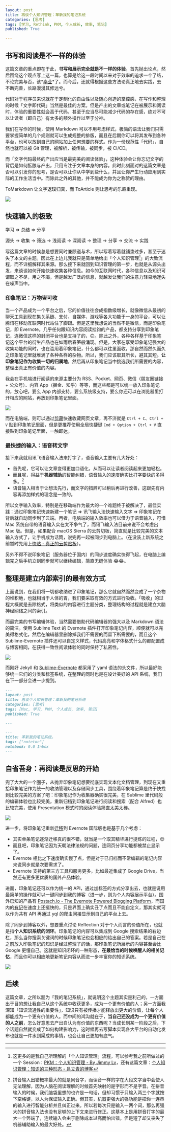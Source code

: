 ```yaml
---
layout: post
title: 再谈个人知识管理：革新我的笔记系统
categories: [思考]
tags: [学习, Rethink, PKM, 个人成长, 效率, 笔记]
published: True

---
```


## 书写和阅读是不一样的体验

这篇文章的重点即在于此，**书写和展示完全就是不一样的体验**。首先抛出论点，然后围绕这个观点写上这一篇，也算是给这一段时间以来对于效率的追求一个了结，不论完美与否，该*[毕业](http://mp.weixin.qq.com/s?__biz=MzI0OTA3ODUzOA==&mid=2664275884&idx=1&sn=49728bdd11b5ffb114a9cdd713cc1b42&scene=1&srcid=0711Y8M9oKi9QUfpxIbk6ZrW#rd)*了。而今后，还就得根据这些方法论真正地去实践，去不断完善，长路漫漫其修远兮。

代码对于程序员来说就在于定制化的自由性以及随心创造的掌控感，在写作和整理的时候「文字即代码」当然是最佳的方案。但是产出的文章或笔记在被展示和阅读时，体验的重要性就会高于代码，甚至于应当尽可能减少代码的存在感，绝对不可以让读者（即自己）有太多的额外操作以至于分神。

我们在写作的时候，使用 Markdown 可以不用考虑样式，极简的语法让我们只需要掌握简单的几个规则就可以生成规整的排版，而且在后期你可以将其发布到各种平台，也可以放到自己的网站加上任何想要的样式。作为一份规范性「代码」，自然也就可以被 Git 管理，被解析，被传输，被同步，被 CI/CD。

而「文字代码最终的产出应当是最完美的阅读体验」，这种体验会让你忘记文字的背后是如何酝酿与产出，只用专注于文章本身的内容。此时此刻面对的这篇文章是否可以引发你的思考，是否可以让你从中学到些什么，并且让你产生行动应用到实际的工作生活当中。而除此之外的其他，并不能成为你为之称赞的理由。

ToMarkdown 让文字返璞归真，而 ToArticle 则让思考的乐趣重现。

![](https://raw.githubusercontent.com/JimmyLv/images/master/2019/006tNbRwgy1fw2b97sbiuj31kw0yidkd.jpg)

## 快速输入的极致

学习 => 总结 => 分享

源头 -> 收集 -> 筛选 -> 浅阅读 -> 深阅读 -> 整理 -> 分享 -> 交流 -> 实践

写这篇文章的时候总是想要同时兼顾道与术，所以写着写着就铺垫过多，甚至于迷失了本文的主题。因此在上边儿我就只是简单地给出「个人知识管理[^1]」的大致流程，而不详细解释其来源。那么接下来就回到知识管理的第一步，也就是从源头出发，来谈谈如何开始快速收集各种信息。如今的互联网时代，各种信息以及知识可谓取之不尽，用之不竭，但是越发广泛的信息，就越发让我们的注意力轻易地迷失在噪声当中。

### 印象笔记：万物皆可收

当一个产品成为一个平台之后，它的价值往往会成指数级增长，就像微信从最初的聊天工具到现在集关系链、支付、自媒体、游戏等各大功能于一身的平台，可以让腾讯在移动互联网时代站住了脚跟。但是这里我想说的当然不是微信，而是印象笔记，即 Evernote。几乎任何跟知识内容阅读挂钩的产品，都支持分享到印象笔记，连微信这样的封闭平台也是支持了的，🙃。除此之外，各种各样基于印象笔记这个平台的衍生产品也在如雨后春笋般涌现。但是，大家在享受印象笔记强大的收集功能的同时，也在滥用着印象笔记，什么都可以往里面收，那自然而然久而久之印象笔记里就堆满了各种各样的杂物。所以，我们应该取其所长，避其其短。**让印象笔记作为收集一切的归属地**，然后再从印象笔记当中挑选我们所需要的内容，整理出真正有价值的内容。

我会在手机端进行阅读的来源主要分为 RSS、Pocket、网页、微信（朋友圈链接 + 公众号）、内容 App（掘金、知乎）等等，而这些都是可以统一放入印象笔记的，放心吧，要么 App 内部支持，要么系统级支持，要么你还可以在浏览器里打开相应的网站，再放到印象笔记里面。

![](https://raw.githubusercontent.com/JimmyLv/images/master/2016/1468653900621.png)

而在电脑端，则可以通过[剪藏](https://www.yinxiang.com/webclipper/)快速收藏网页文章，再不济就是 `Ctrl + C`、`Ctrl + V` 贴到印象笔记里面，但是更推荐使用全局快捷键 `Cmd + Option + Ctrl + V` 直接贴到印象笔记里面，一触即达。

### 最快捷的输入：语音转文字

接下来我就用讯飞语音输入法来打字了，语音输入主要有几大好处：

- 首先呢，它可以让文章变得更加口语化，从而可以让读者阅读起来更加轻松。
- 而且呢，得益于**机器辅助**的智能纠错，语音输入的速度确实比打字要快的多得多。[^2]
- 语音输入相当于让想法先行，而文字的措辞可以稍后再进行改善，这跟先有内容再添加样式的理念是一致的。

所以文字输入效率，特别是在移动端作为最大的一个难题终于被解决了，最佳实践：通过印象笔记快速新建一个笔记 => 讯飞输入法快速输入文字 => 印象笔记在背后就自动同步到了云端。再者，电脑端的输入效率也可以借力于语音输入，可惜 Mac 系统自带的语音输入实在太不争气了，而讯飞输入法目前来说不会考虑出 Mac 版。但是，如果配合 macOS Sierra 的云剪切板，简直就是比较完美的文本输入方式了，让手机成为话筒，说完再一起被同步到电脑上。（在没装上新系统之前暂时先用上[快贴 - 真正的云剪贴板](http://clipber.com/clipber/)）。

另外不得不说印象笔记（服务器位于国内）的同步速度确实快得飞起，在电脑上编辑完之后手机立刻同步就可以继续编辑，简直无缝体验 😂😂。

## 整理是建立内部索引的最有效方式

上面说到，在我们将一切都收纳进了印象笔记，那么它就自然而然变成了一个杂物的堆积地，也就相当于人体的胃，我们要采取有效的方式进行吸收。「吸收」的过程大概就是去除格式，将类似的内容进行主题分类，整理结构的过程就是建立大脑神经网络之间的索引。

而最完美的书写编辑体验，当然需要借助代码编辑器的强大以及 Markdown 语法的简洁。使用 Sublime Text 的 Evernote 插件打开印象笔记内容，顺便就可以完美得格式化，然后在编辑器里删除掉我们不需要的而留下所需要的，而且这个 Sublime-Evernote 插件还可以自定义样式，代码高亮和字体格式什么的都配置成与博客相同，在获得一致性阅读体验的同时保持了私密性。

![](https://raw.githubusercontent.com/JimmyLv/images/master/2016/1468653053257.png)

而刚好 Jekyll 和 [Sublime-Evernote](https://github.com/bordaigorl/sublime-evernote) 都采用了 yaml 语法的头文件，所以最好能够统一它们的分类和标签系统，在整理的同时也是在设计美好的 API 系统，我们在下一部分会进一步提到。

```markdown
---
layout: post
title: 再谈个人知识管理：革新我的笔记系统
categories: [思考]
tags: [Mac, 学习, PKM, 个人成长, 效率, 笔记]
published: True

---
```

```md
---
title: 革新我的笔记系统。
tags: ["noteton"]
notebook: 0.0 Inbox
---
```

## 自省吾身：再阅读是反思的开始

兜了大大的一个圈子，从抛弃印象笔记想要彻底实现文本化文档管理，到现在又重拾印象笔记作为统一的收纳管理以及存储同步工具，围绕着印象笔记算是终于快找到比较完美的方案了吧：印象笔记作为收集器确实很完美，在 Sublime 里代码般的编辑体验也比较完美，重新归档到印象笔记进行阅读和搜索（配合 Alfred）也比较完美，使用 Presentation 模式时的阅读体验简直太美太棒。

![](https://raw.githubusercontent.com/JimmyLv/images/master/2016/1468654167867.png)

进一步，将印象笔记重新[迁移](https://help.yinxiang.com/hc/zh-cn/articles/212819428-%E5%A6%82%E4%BD%95%E8%BF%81%E7%A7%BBEvernote%E5%9B%BD%E9%99%85%E7%89%88%E7%AC%94%E8%AE%B0%E5%88%B0%E5%8D%B0%E8%B1%A1%E7%AC%94%E8%AE%B0-)到 Evernote 国际版也是基于几个考虑：

- 其实单条笔记逐渐迁移真的很不错，就当是一个取其精华进行提炼的过程，😊
- 而且吧，印象笔记因为天朝法律法规的问题，连网页分享功能都被禁止显示了。
- Evernote 相比之下速度确实慢了点，但是对于已归档而不常编辑的笔记内容来说同步就是次要需求了。
- Evernote 支持的第三方工具和服务更多，比如最近集成了 Google Drive，当然还有更多更优质的国外产品体验。

进而，印象笔记还可以作为统一的 API，通过加标签的方式分享出去，也就是说用最简单的操作就可以一键同步到我的博客（进一步，则为个人内容展示平台）。国外已知的产品有 [Postach.io - The Evernote Powered Blogging Platform](http://postach.io/app/)，而国内的[有记](http://noteton.com/)在速度上还挺快的，只是界面上确实丑了点而且不能自定义，那其实就可以作为共有 API 再通过 yql 的爬虫间接显示到自己的平台上去。

除了同步到博客以外，想要重点讨论 Reflection 对于个人而言的价值所在，也就是指**个人知识系统的闭环**。印象笔记的内容可以集成到 Google 搜索结果的右边栏，那么当你搜索关键词的时候印象笔记也会相应的给出自己的答案。若是自己在之前放入印象笔记的知识是经过整理了的话，那印象笔记所展示的内容甚至会比 Google 更懂自己。这就是知识闭环的一种形态，**在最恰当的时候唤醒人的相关记忆**，而且你可以相应地更新笔记内容从而进一步丰富你的知识系统。

![](https://raw.githubusercontent.com/JimmyLv/images/master/2016/1468654329533.png)

## 后续

这篇文章，之所以题为「我的笔记系统」，就说明这个主题其实是利己的，一方面出于目的想让我自己从这个系统中收获更多，成为一个更有价值的人；另一方面我深知「知识流通性的重要性」，知识只有被传播才能释放出更大的价值，让每个人都能成为一个更有价值的人。而中间的鸿沟就在于，**当自己还没成为一个更有价值的人之前**，怎么好意思去产出自认为有价值的东西呢？当成长到某一阶段之后，下个话题自然就变成了如何构建影响力，这时候再去写脚本实现各大平台的自动化发布也就是一件水到渠成的事情，也会让自己更加有底气。

------

[^1]: 这更多的是我自己所理解的「个人知识管理」流程，可以参考我之前所做过的一个 Session：[PKM：个人知识管理 - By Jimmy Lv](http://blog.jimmylv.info/slides/2015-08-29-personal-knowledge-management.htm)，还有这篇文章：[个人知识管理：知识的三种形态 - 吕立青的博客](http://blog.jimmylv.info/2015-10-09-three-types-of-knowledge/)
[^2]: 拼音输入出错概率最大的就是同音字，而读音一样的字在大段文字当中会使人无法理解，因为人脑在阅读理解的时候首先映射的是字形而不是字音。在拼音输入的时候，我们脑袋里想的也许是一句话，但却习惯于只输入两三个字就按下空格键，以人为保证输入正确。但其实，机器更强大的强功能是把你一连串的输入进行智能分析并且纠正过来。所以若每次只是输入一两个词，那么再强大的拼音输入法也没有足够的上下文来进行修正。这基本上是用拼音打字的最大一个弊端了，连续输入会由于删除成本过高而怕出错，但是短了却又丧失了机器辅助输入的最大好处。
